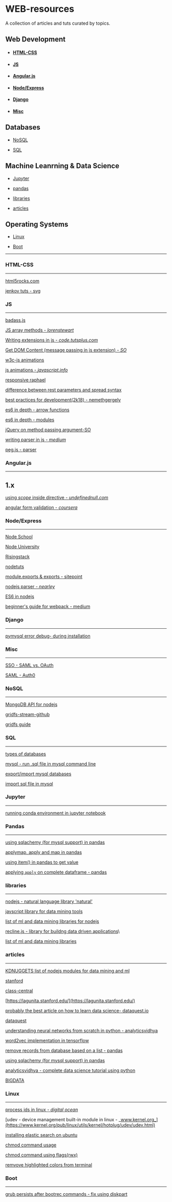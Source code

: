 # WEB-resources
A collection of articles and tuts curated by topics.

## Web Development

+ #### [HTML-CSS](#html-css-1)

+ #### [JS](#js)

+ #### [Angular.js](#angularjs-1)

+ #### [Node/Express](#nodeexpress-1)

+ #### [Django](#django-1)

+ #### [Misc](#misc-1)

## Databases

+ [NoSQL](#nosql)

+ [SQL](#sql)

## Machine Leanrning & Data Science

+ [Jupyter](#jupyter)

+ [pandas](#pandas)

+ [libraries](#libraries)

+ [articles](#articles)

## Operating Systems

+ [Linux](#linux)

+ [Boot](#boot)

***
### HTML-CSS
---
[html5rocks.com](https://www.html5rocks.com/en/)

[jenkov tuts - svg](http://tutorials.jenkov.com/svg/path-element.html)


### JS
---

[badass.js](http://badassjs.com/post/43090030238/peerjs-a-peer-to-peer-networking-library-in)

[JS array methods - _lorenstewart_](http://lorenstewart.me/2017/01/22/javascript-array-methods-mutating-vs-non-mutating/?utm_source=javascriptweekly&utm_medium=email)

[Writing extensions in js - _code.tutsplus.com_](https://code.tutsplus.com/tutorials/developing-google-chrome-extensions--net-33076)

[Get DOM Content (message passing in js extension) - _SO_](http://stackoverflow.com/questions/19758028/chrome-extension-get-dom-content)

[w3c-js animations](https://w3c.github.io/web-animations/)

[js animations - _javascript.info_](http://javascript.info/tutorial/animation)

[responsive raphael](https://jsfiddle.net/IPWright83/jpUv3/)

[difference between rest parameters and spread syntax](https://stackoverflow.com/questions/33898512/spread-operator-vs-rest-parameter-in-es2015-es6)

[best practices for development(2k18) - nemethgergely](https://nemethgergely.com/nodejs-best-practices-how-to-become-a-better-developer-in-2018/)

[es6 in depth - arrow functions](https://hacks.mozilla.org/2015/06/es6-in-depth-arrow-functions/)

[es6 in depth - modules](https://hacks.mozilla.org/2015/08/es6-in-depth-modules/)

[jQuery on method passing argument-SO](http://stackoverflow.com/questions/15904243/jquery-on-method-passing-argument-to-event-handler-function)

[writing parser in js - _medium_](https://medium.com/@gajus/parsing-absolutely-anything-in-javascript-using-earley-algorithm-886edcc31e5e#.lrg3n6yx6)

[peg.js - parser](https://pegjs.org/)

### Angular.js
---

## 1.x

[using *scope* inside directive - _undefinednull.com_](https://www.undefinednull.com/2014/02/11/mastering-the-scope-of-a-directive-in-angularjs/)

[angular form validation - _coursera_](https://www.coursera.org/learn/angular-js/supplement/xBqjB/exercise-instructions-angular-forms-and-form-validation)

### Node/Express
---

[Node School](https://nodeschool.io/)

[Node University](https://node.university/courses)

[Risingstack](https://blog.risingstack.com/)

[nodetuts](http://nodetuts.com/)

[module.exports & exports - sitepoint](https://www.sitepoint.com/understanding-module-exports-exports-node-js/)

[nodejs parser - _nearley_](https://github.com/Hardmath123/nearley)

[ES6 in nodejs](https://blog.andrewray.me/how-to-use-es6-in-nodejs/)

[beginner's guide for webpack - medium](https://medium.com/javascript-training/beginner-s-guide-to-webpack-b1f1a3638460)

### Django
---

[pymysql error debug- during installation](https://stackoverflow.com/questions/42357853/mysql-python-pip-install-error)

### Misc
---

[SSO - SAML vs. OAuth](https://www.mutuallyhuman.com/blog/2013/05/09/choosing-an-sso-strategy-saml-vs-oauth2/)

[SAML - Auth0](https://auth0.com/blog/how-saml-authentication-works/)


### NoSQL
---

[MongoDB API for nodejs](http://mongodb.github.io/node-mongodb-native/2.2/api/index.html)

[gridfs-stream-github](https://github.com/aheckmann/gridfs-stream)

[gridfs guide](http://christiankvalheim.com/post/a_primer_for_gridfs_using_the_mongodb_driver/)

### SQL
---

[types of databases](https://www.tutorialcup.com/dbms/relational-calculus.htm)

[mysql - run .sql file in mysql command line](https://stackoverflow.com/questions/17666249/how-to-import-an-sql-file-using-the-command-line-in-mysql)

[export/import mysql databases](https://stackoverflow.com/questions/11407349/mysql-how-to-export-and-import-a-sql-file-from-command-line)

[import sql file in mysql](https://dba.stackexchange.com/questions/24371/how-to-import-a-sql-file-in-mysql)

### Jupyter
---

[running conda environment in jupyter notebook](http://stuartmumford.uk/blog/jupyter-notebook-and-conda.html)

### Pandas
---

[using sqlachemy (for mysql support) in pandas](https://robertdavidwest.com/2014/10/12/python-pandas-%E2%86%92-mysql-using-sqlalchemy-a-k-a-sqlalchemy-for-pandas-users-who-dont-know-sql-the-brave-and-the-foolhardy/)

[applymap, apply and map in pandas](https://chrisalbon.com/python/data_wrangling/pandas_apply_operations_to_dataframes/)

[using item() in pandas to get value](https://stackoverflow.com/questions/30787901/how-to-get-a-value-from-a-pandas-dataframe-and-not-the-index-and-object-type)

[applying `apply` on complete dataframe - pandas](https://stackoverflow.com/questions/26658240/getting-the-index-of-a-row-in-a-pandas-apply-function)

### libraries
---

[nodejs - natural language library 'natural'](https://github.com/NaturalNode/natural)

[javscript library for data mining tools](https://github.com/vega/datalib)

[list of ml and data mining libraries for nodejs](https://github.com/josephmisiti/awesome-machine-learning#javascript-general-purpose)

[recline.js - library for buildng data driven applications](http://okfnlabs.org/recline/)\

[list of ml and data mining libraries](https://github.com/josephmisiti/awesome-machine-learning)

### articles
---

[KDNUGGETS list of nodejs modules for data mining and ml](http://www.kdnuggets.com/2016/06/top-machine-learning-libraries-javascript.html)

[stanford](http://cs.stanford.edu/)

[class-central](https://www.class-central.com)

[https://lagunita.stanford.edu/](https://lagunita.stanford.edu/)

[probably the best article on how to learn data science- dataquest.io](https://www.dataquest.io/blog/learn-data-science/)

[dataquest](https://www.dataquest.io/)

[understanding neural networks from scratch in python - analyticsvidhya](https://www.analyticsvidhya.com/blog/2017/05/neural-network-from-scratch-in-python-and-r/)

[word2vec implementation in tensorflow](https://towardsdatascience.com/learn-word2vec-by-implementing-it-in-tensorflow-45641adaf2ac)

[remove records from database based on a list - pandas](https://stackoverflow.com/questions/16704782/python-pandas-removing-rows-from-a-dataframe-based-on-a-previously-obtained-su)

[using sqlachemy (for mysql support) in pandas](https://robertdavidwest.com/2014/10/12/python-pandas-%E2%86%92-mysql-using-sqlalchemy-a-k-a-sqlalchemy-for-pandas-users-who-dont-know-sql-the-brave-and-the-foolhardy/)

[analyticsvidhya - complete data science tutorial using python](https://www.analyticsvidhya.com/blog/2016/01/complete-tutorial-learn-data-science-python-scratch-2/)

[BIGDATA](https://courses.bigdatauniversity.com)

### Linux
---

[process ids in linux - _digital ocean_](https://www.digitalocean.com/community/tutorials/how-to-use-ps-kill-and-nice-to-manage-processes-in-linux)

[udev - device management built-in module in linux - _www.kernel.org_](https://www.kernel.org/pub/linux/utils/kernel/hotplug/udev/udev.html)

[installing elastic search on ubuntu](https://www.elastic.co/guide/en/elasticsearch/reference/current/zip-targz.html)

[chmod command usage](https://help.ubuntu.com/community/FilePermissions#chmod_with_Numbers)

[chmod command using flags(rwx)](https://www.computerhope.com/unix/uchmod.htm)

[remvove highlighted colors from terminal](https://askubuntu.com/questions/881949/ugly-color-for-directories-in-gnome-terminal)

### Boot
---

[grub persists after bootrec commands - fix using diskpart ](http://linuxbsdos.com/2015/09/05/how-to-delete-grub-files-from-a-boot-efi-partition-in-windows-10/)
